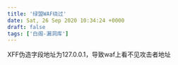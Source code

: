 ```yaml
---
title: '绿盟WAF绕过'
date: Sat, 26 Sep 2020 10:34:24 +0000
draft: false
tags: ['白阁-漏洞库']
---
```


XFF伪造字段地址为127.0.0.1，导致waf上看不⻅攻击者地址